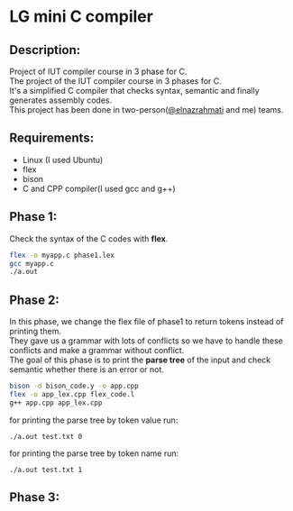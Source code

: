 # LG mini C compiler
## Description:  
Project of IUT compiler course in 3 phase for C.  
The project of the IUT compiler course in 3 phases for C.  
It's a simplified C compiler that checks syntax, semantic and finally generates assembly codes.  
This project has been done in two-person([@elnazrahmati](https://github.com/elnazrahmati) and me) teams.   
## Requirements:
- Linux (I used Ubuntu)
- flex
- bison
- C and CPP compiler(I used gcc and g++)
## Phase 1:
Check the syntax of the C codes with **flex**.  
```bash
flex -o myapp.c phase1.lex
gcc myapp.c
./a.out 
```
## Phase 2:
In this phase, we change the flex file of phase1 to return tokens instead of printing them.  
They gave us a grammar with lots of conflicts so we have to handle these conflicts and make a grammar without conflict.    
The goal of this phase is to print the **parse tree** of the input and check semantic whether there is an error or not.  
```bash
bison -d bison_code.y -o app.cpp
flex -o app_lex.cpp flex_code.l
g++ app.cpp app_lex.cpp 
```
for printing the parse tree by token value run:
```
./a.out test.txt 0
```
for printing the parse tree by token name run: 
```
./a.out test.txt 1
```
## Phase 3:
